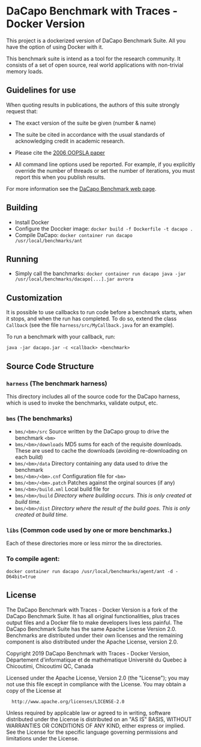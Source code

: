 DaCapo Benchmark with Traces - Docker Version
===================
This project is a dockerized version of DaCapo Benchmark Suite.
All you have the option of using Docker with it.

This benchmark suite is intend as a tool for the research community.
It consists of a set of open source, real world applications with
non-trivial memory loads.


## Guidelines for use

When quoting results in publications, the authors of this suite
strongly request that:

* The exact version of the suite be given (number & name)

* The suite be cited in accordance with the usual standards of acknowledging credit in academic research.

* Please cite the [2006 OOPSLA paper](http://doi.acm.org/10.1145/1167473.1167488)

* All command line options used be reported.  For example, if you explicitly override the number of threads or set the number of iterations, you must report this when you publish results. 

For more information see the [DaCapo Benchmark web page](http://dacapobench.org).


## Building

* Install Docker
* Configure the Doccker image: `docker build -f Dockerfile -t dacapo .`
* Compile DaCapo: `docker container run dacapo /usr/local/benchmarks/ant`


## Running
* Simply call the banchmarks: `docker container run dacapo java -jar /usr/local/benchmarks/dacapo[...].jar avrora`


## Customization

It is possible to use callbacks to run code before a benchmark starts, when it stops, and when the run has completed.
To do so, extend the class `Callback` (see the file `harness/src/MyCallback.java` for an example).

To run a benchmark with your callback, run:

    java -jar dacapo.jar -c <callback> <benchmark>

## Source Code Structure

### `harness` (The benchmark harness)

This directory includes all of the source code for the DaCapo harness, which is used to invoke the benchmarks, validate output, etc.

  
### `bms` (The benchmarks)

* `bms/<bm>/src` Source written by the DaCapo group to drive the benchmark `<bm>`
* `bms/<bm>/downloads`  MD5 sums for each of the requisite downloads.  These are used to cache the downloads (avoiding re-downloading on each build)
* `bms/<bm>/data` Directory containing any data used to drive the benchmark
* `bms/<bm>/<bm>.cnf` Configuration file for `<bm>`
* `bms/<bm>/<bm>.patch` Patches against the orginal sources (if any)
* `bms/<bm>/build.xml`  Local build file for <bm>
* `bms/<bm>/build` _Directory where building occurs.  This is only created at build time._
* `bms/<bm>/dist` _Directory where the result of the build goes.  This is only created at build time._


### `libs` (Common code used by one or more benchmarks.)

Each of these directories more or less mirror the `bm` directories.


### To compile agent:
    docker container run dacapo /usr/local/benchmarks/agent/ant -d -D64bit=true


## License

The DaCapo Benchmark with Traces - Docker Version is a fork of the DaCapo
Benchmark Suite. It has all original functionalities, plus traces output
files and a Docker file to make developers lives less painful. The DaCapo
Benchmark Suite has the same Apache License Version 2.0. Benchmarks are
distributed under their own licenses and the remaining component is also 
distributed under the Apache License, version 2.0.

   Copyright 2019 DaCapo Benchmark with Traces - Docker Version,
   Département d'informatique et de mathématique
   Université du Quebec à Chicoutimi,
   Chicoutimi QC, Canada

   Licensed under the Apache License, Version 2.0 (the "License");
   you may not use this file except in compliance with the License.
   You may obtain a copy of the License at

      http://www.apache.org/licenses/LICENSE-2.0

   Unless required by applicable law or agreed to in writing, software
   distributed under the License is distributed on an "AS IS" BASIS,
   WITHOUT WARRANTIES OR CONDITIONS OF ANY KIND, either express or implied.
   See the License for the specific language governing permissions and
   limitations under the License.